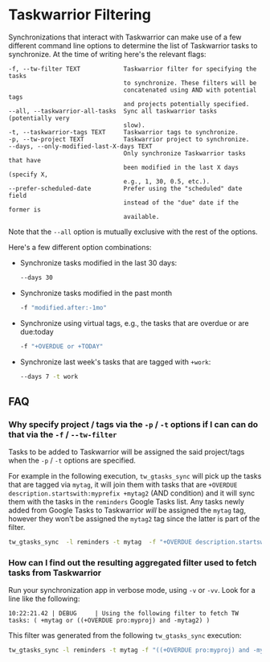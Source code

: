 # Taskwarrior Filtering

Synchronizations that interact with Taskwarrior can make use of a few different
command line options to determine the list of Taskwarrior tasks to synchronize.
At the time of writing here's the relevant flags:

```text
-f, --tw-filter TEXT            Taskwarrior filter for specifying the tasks
                                to synchronize. These filters will be
                                concatenated using AND with potential tags
                                and projects potentially specified.
--all, --taskwarrior-all-tasks  Sync all taskwarrior tasks (potentially very
                                slow).
-t, --taskwarrior-tags TEXT     Taskwarrior tags to synchronize.
-p, --tw-project TEXT           Taskwarrior project to synchronize.
--days, --only-modified-last-X-days TEXT
                                Only synchronize Taskwarrior tasks that have
                                been modified in the last X days (specify X,
                                e.g., 1, 30, 0.5, etc.).
--prefer-scheduled-date         Prefer using the "scheduled" date field
                                instead of the "due" date if the former is
                                available.
```

Note that the `--all` option is mutually exclusive with the rest of the options.

Here's a few different option combinations:

- Synchronize tasks modified in the last 30 days:

  ```sh
  --days 30
  ```

- Synchronize tasks modified in the past month

  ```sh
  -f "modified.after:-1mo"
  ```

- Synchronize using virtual tags, e.g., the tasks that are overdue or are due:today

  ```sh
  -f "+OVERDUE or +TODAY"
  ```

- Synchronize last week's tasks that are tagged with `+work`:

  ```sh
  --days 7 -t work
  ```

## FAQ

### Why specify project / tags via the `-p` / `-t` options if I can can do that via the `-f` / `--tw-filter`

Tasks to be added to Taskwarrior will be assigned the said project/tags when the
`-p` / `-t` options are specified.

For example in the following execution, `tw_gtasks_sync` will pick up the tasks
that are tagged via `mytag`, it will join them with tasks that are `+OVERDUE
description.startswith:myprefix +mytag2` (AND condition) and it will sync them
with the tasks in the `reminders` Google Tasks list. Any tasks newly added from
Google Tasks to Taskwarrior _will_ be assigned the `mytag` tag, however they
won't be assigned the `mytag2` tag since the latter is part of the filter.

```sh
tw_gtasks_sync  -l reminders -t mytag  -f "+OVERDUE description.startswith:myprefix +mytag2"
```

### How can I find out the resulting aggregated filter used to fetch tasks from Taskwarrior

Run your synchronization app in verbose mode, using `-v` or `-vv`. Look for a
line like the following:

```text
10:22:21.42 | DEBUG     | Using the following filter to fetch TW tasks: ( +mytag or ((+OVERDUE pro:myproj) and -mytag2) )
```

This filter was generated from the following `tw_gtasks_sync` execution:

```sh
tw_gtasks_sync -l reminders -t mytag -f "((+OVERDUE pro:myproj) and -mytag2)" -v
```
